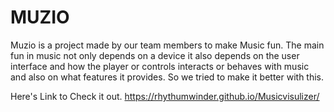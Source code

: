 # MUZIO

Muzio is a project made by our team members to make Music fun. The main fun in music not only depends on a device it also depends on the user interface and how the player or controls interacts or behaves with music and also on what features it provides.
So we tried to make it better with this.

Here's Link to Check it out. https://rhythumwinder.github.io/Musicvisulizer/

